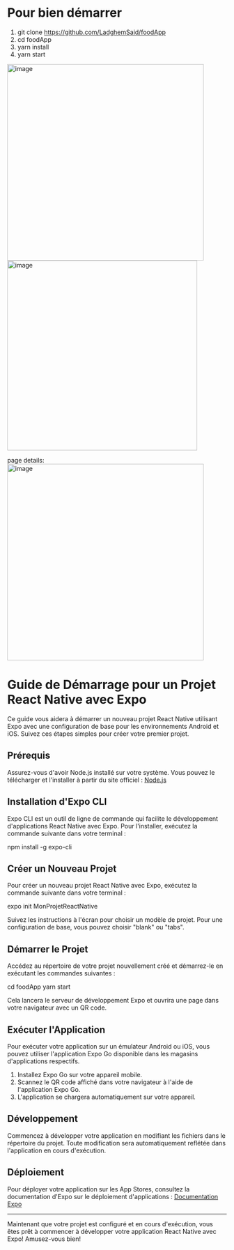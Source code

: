 # Pour bien démarrer

1. git clone https://github.com/LadghemSaid/foodApp 
1. cd foodApp
1. yarn install
2. yarn start


<img width="451" alt="image" src="https://github.com/LadghemSaid/foodApp/assets/39403972/3598e61e-0e82-47d6-92d7-00d445f9d340"><img width="436" alt="image" src="https://github.com/LadghemSaid/foodApp/assets/39403972/a6e26dba-f902-4d73-97f0-e418871eff52">


page details:
<img width="451" alt="image" src="https://github.com/LadghemSaid/foodApp/assets/39403972/e15b9e11-b182-4779-b48e-87e3e0c19b54">



# Guide de Démarrage pour un Projet React Native avec Expo

Ce guide vous aidera à démarrer un nouveau projet React Native utilisant Expo avec une configuration de base pour les environnements Android et iOS. Suivez ces étapes simples pour créer votre premier projet.

## Prérequis

Assurez-vous d'avoir Node.js installé sur votre système. Vous pouvez le télécharger et l'installer à partir du site officiel : [Node.js](https://nodejs.org/)

## Installation d'Expo CLI

Expo CLI est un outil de ligne de commande qui facilite le développement d'applications React Native avec Expo. Pour l'installer, exécutez la commande suivante dans votre terminal :

npm install -g expo-cli


## Créer un Nouveau Projet

Pour créer un nouveau projet React Native avec Expo, exécutez la commande suivante dans votre terminal :

expo init MonProjetReactNative



Suivez les instructions à l'écran pour choisir un modèle de projet. Pour une configuration de base, vous pouvez choisir "blank" ou "tabs".

## Démarrer le Projet

Accédez au répertoire de votre projet nouvellement créé et démarrez-le en exécutant les commandes suivantes :

cd foodApp
yarn start


Cela lancera le serveur de développement Expo et ouvrira une page dans votre navigateur avec un QR code.

## Exécuter l'Application

Pour exécuter votre application sur un émulateur Android ou iOS, vous pouvez utiliser l'application Expo Go disponible dans les magasins d'applications respectifs. 

1. Installez Expo Go sur votre appareil mobile.
2. Scannez le QR code affiché dans votre navigateur à l'aide de l'application Expo Go.
3. L'application se chargera automatiquement sur votre appareil.

## Développement

Commencez à développer votre application en modifiant les fichiers dans le répertoire du projet. Toute modification sera automatiquement reflétée dans l'application en cours d'exécution.

## Déploiement

Pour déployer votre application sur les App Stores, consultez la documentation d'Expo sur le déploiement d'applications : [Documentation Expo](https://docs.expo.dev/distribution/introduction/)

---

Maintenant que votre projet est configuré et en cours d'exécution, vous êtes prêt à commencer à développer votre application React Native avec Expo! Amusez-vous bien!

